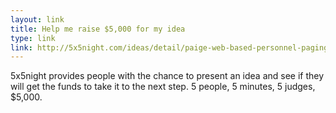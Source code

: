 ```yaml
---
layout: link
title: Help me raise $5,000 for my idea
type: link
link: http://5x5night.com/ideas/detail/paige-web-based-personnel-paging-made-easy1
---
```


5x5night provides people with the chance to present an idea and see if they will get the funds to take it to the next step. 5 people, 5 minutes, 5 judges, $5,000.